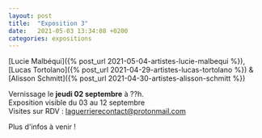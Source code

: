 ```yaml
---
layout: post
title:  "Exposition 3"
date:   2021-05-03 13:34:08 +0200
categories: expositions
---
```


[Lucie Malbéqui]({% post_url 2021-05-04-artistes-lucie-malbequi %}), [Lucas Tortolano]({% post_url 2021-04-29-artistes-lucas-tortolano %}) & [Alisson Schmitt]({% post_url 2021-04-30-artistes-alisson-schmitt %})


Vernissage le **jeudi 02 septembre** à ??h.  
Exposition visible du 03 au 12 septembre  
Visites sur RDV : laguerrierecontact@protonmail.com


Plus d'infos à venir !
